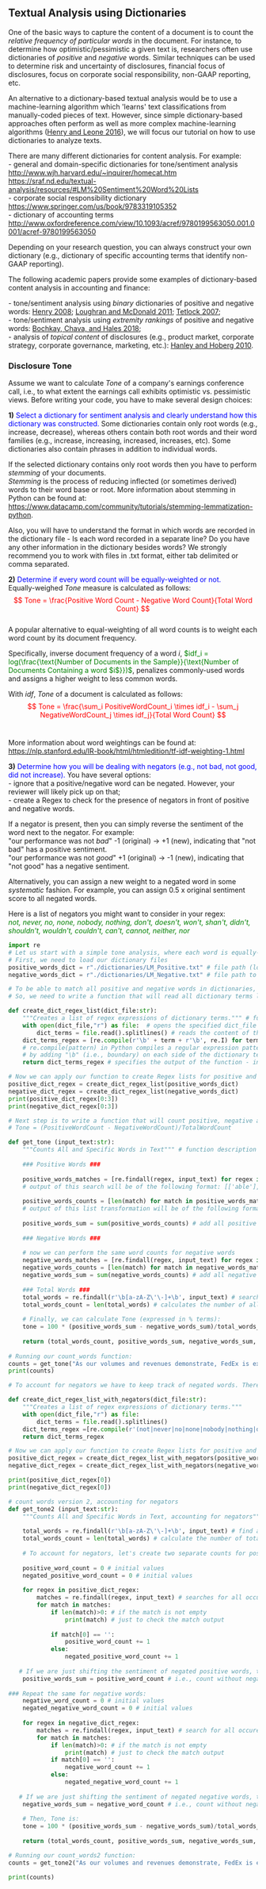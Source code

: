 ## Textual Analysis using Dictionaries

One of the basic ways to capture the content of a document is to count the *relative frequency of particular words* in the document. For instance, to determine how optimistic/pessimistic a given text is, researchers often use dictionaries of *positive* and *negative* words. Similar techniques can be used to determine risk and uncertainty of disclosures, financial focus of disclosures, focus on corporate social responsibility, non-GAAP reporting, etc.

An alternative to a dictionary-based textual analysis would be to use a machine-learning algorithm which 'learns' text classifications from manually-coded pieces of text. However, since simple dictionary-based approaches often perform as well as more complex machine-learning algorithms ([Henry and Leone 2016](https://doi.org/10.2308/accr-51161)), we will focus our tutorial on how to use dictionaries to analyze texts.

There are many different dictionaries for content analysis. For example:
<br>
\- general and domain-specific dictionaries for tone/sentiment analysis
<br>
http://www.wjh.harvard.edu/~inquirer/homecat.htm
<br>
https://sraf.nd.edu/textual-analysis/resources/#LM%20Sentiment%20Word%20Lists
<br>
\- corporate social responsibility dictionary
<br>
https://www.springer.com/us/book/9783319105352
<br>
\- dictionary of accounting terms
<br>
http://www.oxfordreference.com/view/10.1093/acref/9780199563050.001.0001/acref-9780199563050

Depending on your research question, you can always construct your own dictionary (e.g., dictionary of specific accounting terms that identify non-GAAP reporting).

The following academic papers provide some examples of dictionary-based content analysis in accounting and finance:

\- tone/sentiment analysis using *binary* dictionaries of positive and negative words: [Henry 2008](https://doi.org/10.1177/0021943608319388); [Loughran and McDonald 2011](https://doi.org/10.1111/j.1540-6261.2010.01625.x); [Tetlock 2007](https://doi.org/10.1111/j.1540-6261.2007.01232.x);
<br>
\- tone/sentiment analysis using *extremity rankings* of positive and negative words: [Bochkay, Chava, and Hales 2018](http://dx.doi.org/10.2139/ssrn.2781784);
<br>
\- analysis of *topical content* of disclosures (e.g., product market, corporate strategy, corporate governance, marketing, etc.): [Hanley and Hoberg 2010](https://doi.org/10.1093/rfs/hhq024).

### Disclosure Tone
Assume we want to calculate *Tone* of a company's earnings conference call, i.e., to what extent the earnings call exhibits optimistic vs. pessimistic views. Before writing your code, you have to make several design choices:

**1\)** <font color='blue'>Select a dictionary for sentiment analysis and clearly understand how this dictionary was constructed.</font> Some dictionaries contain only root words (e.g., increase, decrease), whereas others contain both root words and their word families (e.g., increase, increasing, increased, increases, etc). Some dictionaries also contain phrases in addition to individual words.

If the selected dictionary contains only root words then you have to perform *stemming* of your documents.
<br>
*Stemming* is the process of reducing inflected (or sometimes derived) words to their word base or root. More information about stemming in Python can be found at: 
<br>
https://www.datacamp.com/community/tutorials/stemming-lemmatization-python. 

Also, you will have to understand the format in which words are recorded in the dictionary file - Is each word recorded in a separate line? Do you have any other information in the dictionary besides words? We strongly recommend you to work with files in .txt format, either tab delimited or comma separated.

**2\)** <font color='blue'>Determine if every word count will be equally-weighted or not.</font>
    <br>
    Equally-weighed *Tone* measure is calculated as follows:
  <font color='red'>
  <br>
    $$ Tone = \frac{Positive Word Count - Negative Word Count}{Total Word Count} $$ 
 <br>
    </font>
 A popular alternative to equal-weighting of all word counts is to weight each word count by its document frequency. 
 
Specifically, inverse document frequency of a word $i$, <font color='green'> $idf_i = log(\frac{\text{Number of Documents in the Sample}}{\text{Number of Documents Containing a word $i$}})$</font>, penalizes commonly-used words and assigns a higher weight to less common words.

With $idf$, *Tone* of a document is calculated as follows:
<br>
<font color='red'>
    $$ Tone = \frac{\sum_i PositiveWordCount_i \times idf_i - \sum_j NegativeWordCount_j \times idf_j}{Total Word Count} $$ 
 <br>
</font>

More information about word weightings can be found at:
<br>
https://nlp.stanford.edu/IR-book/html/htmledition/tf-idf-weighting-1.html

**3\)** <font color='blue'>Determine how you will be dealing with negators (e.g., not bad, not good, did not increase).</font> You have several options:
<br>
\- ignore that a positive/negative word can be negated. However, your reviewer will likely pick up on that;
<br>
\- create a Regex to check for the presence of negators in front of positive and negative words. 

If a negator is present, then you can simply reverse the sentiment of the word next to the negator. For example:
<br>
"our performance was not *bad*" -1 (original) $\rightarrow$ +1 (new), indicating that "not bad" has a positive sentiment.  
"our performance was not *good*" +1 (original) $\rightarrow$ -1 (new), indicating that "not good" has a negative sentiment. 

Alternatively, you can assign a new weight to a negated word in some *systematic* fashion. For example, you can assign 0.5 x original sentiment score to all negated words.

Here is a list of negators you might want to consider in your regex:
<br>
<font color='green'>
*not, never, no, none, nobody, nothing, don't, doesn't, won't, shan't, didn't, shouldn't, wouldn't, couldn't, can't, cannot, neither, nor*
    </font>



```python
import re
# Let us start with a simple tone analysis, where each word is equally-weighted and we do not account for negators
# First, we need to load our dictionary files
positive_words_dict = r"./dictionaries/LM_Positive.txt" # file path (location) to a text file with positive words
negative_words_dict = r"./dictionaries/LM_Negative.txt" # file path to a text file with negative words

# To be able to match all positive and negative words in dictionaries, we need to create a list of regular expressions corresponding to these words.
# So, we need to write a function that will read all dictionary terms line-by-line and convert them to a dictionary of Regexes

def create_dict_regex_list(dict_file:str):
    """Creates a list of regex expressions of dictionary terms.""" # function description (optional)
    with open(dict_file,"r") as file:  # opens the specified dict_file in "r" (read) mode 
        dict_terms = file.read().splitlines() # reads the content of the file line-by-line and creates a list of extracted content
    dict_terms_regex = [re.compile(r'\b' + term + r'\b', re.I) for term in dict_terms] 
    # re.compile(pattern) in Python compiles a regular expression pattern, which can be used for matching using its re.search, re.findall, etc.
    # by adding "\b" (i.e., boundary) on each side of the dictionary term in Regex, we specify an exact match of each dictionary term 
    return dict_terms_regex # specifies the output of the function - in our case, a list of Regex expressions

# Now we can apply our function to create Regex lists for positive and negative dictionary terms
positive_dict_regex = create_dict_regex_list(positive_words_dict)
negative_dict_regex = create_dict_regex_list(negative_words_dict)
print(positive_dict_regex[0:3])
print(negative_dict_regex[0:3])
```


```python
# Next step is to write a function that will count positive, negative and all words in a given text.
# Tone = (PositiveWordCount - NegativeWordCount)/TotalWordCount

def get_tone (input_text:str):
    """Counts All and Specific Words in Text""" # function description (optional)
    
    ### Positive Words ###
    
    positive_words_matches = [re.findall(regex, input_text) for regex in positive_dict_regex] 
    # output of this search will be of the following format: [['able'], [], ['accomplish','accomplish'], [], ... ]
    
    positive_words_counts = [len(match) for match in positive_words_matches]
    # output of this list transformation will be of the following format: [1, 0, 2, 0, ...]
    
    positive_words_sum = sum(positive_words_counts) # add all positive word counts
    
    ### Negative Words ###
    
    # now we can perform the same word counts for negative words
    negative_words_matches = [re.findall(regex, input_text) for regex in negative_dict_regex]
    negative_words_counts = [len(match) for match in negative_words_matches]
    negative_words_sum = sum(negative_words_counts) # add all negative word counts
    
    ### Total Words ###
    total_words = re.findall(r'\b[a-zA-Z\'\-]+\b', input_text) # searches for all words in text, allowing apostrophes and hyphens in words, e.g., company's, state-of-the-art
    total_words_count = len(total_words) # calculates the number of all words in a given text
    
    # Finally, we can calculate Tone (expressed in % terms):
    tone = 100 * (positive_words_sum - negative_words_sum)/total_words_count
    
    return (total_words_count, positive_words_sum, negative_words_sum, tone)
    
# Running our count_words function:
counts = get_tone("As our volumes and revenues demonstrate, FedEx is experiencing strong growth in the US, where the economy remains solid. However, our international business, especially in Europe, weakened significantly since we last talked with you during our earnings call in September. In addition, China's economy has weakened due in part to trade disputes.  While international revenue was still growing, it is not growing at the rate we expected because of the overall global economic uncertainty. As a result, we have lowered our fiscal 2019 earnings guidance and are accelerating actions to reduce costs given the uncertainty of global macroeconomic trends. We are highly confident that we will achieve the benefits expected with the acquisition of TNT Express, although we will not achieve our FedEx profit improvement goal in fiscal 2019. [...] Like the rapid changes we have experienced, I'm confident that we will see improved operating earnings, margins and cash flow in FY '20 versus FY '19.")
print(counts)
```


```python
# To account for negators we have to keep track of negated words. Therefore, we need to update our Regex expressions:

def create_dict_regex_list_with_negators(dict_file:str):
    """Creates a list of regex expressions of dictionary terms."""
    with open(dict_file,"r") as file: 
        dict_terms = file.read().splitlines() 
    dict_terms_regex =[re.compile(r'(not|never|no|none|nobody|nothing|don\'t|doesn\'t|won\'t|shan\'t|didn\'t|shouldn\'t|wouldn\'t|couldn\'t|can\'t|cannot|neither|nor)?\s(' + term + r')\b', re.I) for term in dict_terms] 
    return dict_terms_regex 

# Now we can apply our function to create Regex lists for positive and negative dictionary terms
positive_dict_regex = create_dict_regex_list_with_negators(positive_words_dict)
negative_dict_regex = create_dict_regex_list_with_negators(negative_words_dict)

print(positive_dict_regex[0])
print(negative_dict_regex[0])
```


```python
# count words version 2, accounting for negators
def get_tone2 (input_text:str):
    """Counts All and Specific Words in Text, accounting for negators""" # function description (optional)
    
    total_words = re.findall(r'\b[a-zA-Z\'\-]+\b', input_text) # find all words in text
    total_words_count = len(total_words) # calculate the number of total words
    
    # To account for negators, let's create two separate counts for positive and negated positive words
    
    positive_word_count = 0 # initial values
    negated_positive_word_count = 0 # initial values
    
    for regex in positive_dict_regex:
        matches = re.findall(regex, input_text) # searches for all occurences of Regex
        for match in matches:
            if len(match)>0: # if the match is not empty
                print(match) # just to check the match output
                
            if match[0] == '':
                positive_word_count += 1 
            else:
                negated_positive_word_count += 1
                
   # If we are just shifting the sentiment of negated positive words, then the final positive word count is just:
    positive_words_sum = positive_word_count # i.e., count without negators
    
### Repeat the same for negative words:
    negative_word_count = 0 # initial values
    negated_negative_word_count = 0 # initial values
    
    for regex in negative_dict_regex:
        matches = re.findall(regex, input_text) # search for all occurences of Regex
        for match in matches:
            if len(match)>0: # if the match is not empty
                print(match) # just to check the match output         
            if match[0] == '':
                negative_word_count += 1 
            else:
                negated_negative_word_count += 1
                
   # If we are just shifting the sentiment of negated negative words, then the final negative word count is just:
    negative_words_sum = negative_word_count # i.e., count without negators
    
    # Then, Tone is:
    tone = 100 * (positive_words_sum - negative_words_sum)/total_words_count
    
    return (total_words_count, positive_words_sum, negative_words_sum, tone)

# Running our count_words2 function:
counts = get_tone2("As our volumes and revenues demonstrate, FedEx is experiencing strong growth in the US, where the economy remains solid. However, our international business, especially in Europe, weakened significantly since we last talked with you during our earnings call in September. In addition, China's economy has weakened due in part to trade disputes.  While international revenue was still growing, it is not growing at the rate we expected because of the overall global economic uncertainty. As a result, we have lowered our fiscal 2019 earnings guidance and are accelerating actions to reduce costs given the uncertainty of global macroeconomic trends. We are highly confident that we will achieve the benefits expected with the acquisition of TNT Express, although we will not achieve our FedEx profit improvement goal in fiscal 2019. [...] Like the rapid changes we have experienced, I'm confident that we will see improved operating earnings, margins and cash flow in FY '20 versus FY '19.")

print(counts)
```
